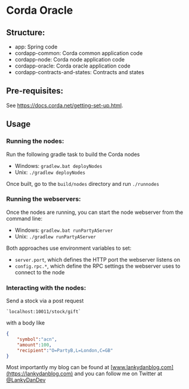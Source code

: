 # Corda Oracle

## Structure:

* app: Spring code
* cordapp-common: Corda common application code
* cordapp-node: Corda node application code
* cordapp-oracle: Corda oracle application code
* cordapp-contracts-and-states: Contracts and states

## Pre-requisites:

See https://docs.corda.net/getting-set-up.html.

## Usage

### Running the nodes:

Run the following gradle task to build the Corda nodes

* Windows: `gradlew.bat deployNodes`
* Unix: `./gradlew deployNodes`

Once built, go to the `build/nodes` directory and run `./runnodes` 

### Running the webservers:

Once the nodes are running, you can start the node webserver from the command line:

* Windows: `gradlew.bat runPartyAServer`
* Unix: `./gradlew runPartyAServer`

Both approaches use environment variables to set:

* `server.port`, which defines the HTTP port the webserver listens on
* `config.rpc.*`, which define the RPC settings the webserver uses to connect to the node

### Interacting with the nodes:

Send a stock via a post request

    `localhost:10011/stock/gift`

with a body like
```json
{
	"symbol":"acn",
	"amount":100,
	"recipient":"O=PartyB,L=London,C=GB"
}
```
Most importantly my blog can be found at [www.lankydanblog.com](https://lankydanblog.com) and you can follow me on Twitter at [@LankyDanDev](https://twitter.com/LankyDanDev)